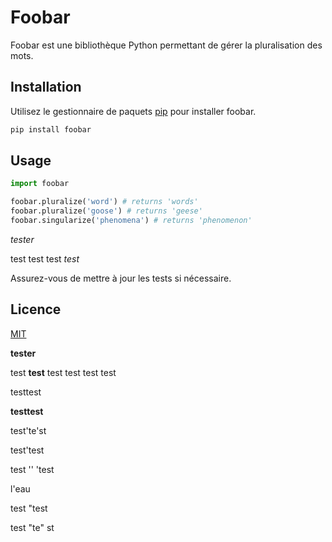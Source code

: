 # Foobar

Foobar est une bibliothèque Python permettant de gérer la pluralisation des mots.

## Installation

Utilisez le gestionnaire de paquets [pip](https://pip.pypa.io/en/stable/) pour installer foobar.

```bash
pip install foobar
```

## Usage

```python
import foobar

foobar.pluralize('word') # returns 'words'
foobar.pluralize('goose') # returns 'geese'
foobar.singularize('phenomena') # returns 'phenomenon'
```

*tester*

test test test *test*

Assurez-vous de mettre à jour les tests si nécessaire.

## Licence

[MIT](https://choosealicense.com/licenses/mit/)

**tester**

test **test** test test test test

testtest

**testtest**

test'te'st

test'test

test '' 'test

l'eau

test "test

test "te" st

